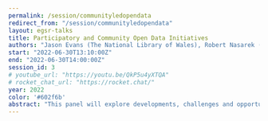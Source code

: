 ```yaml
---
permalink: /session/communityledopendata
redirect_from: "/session/communityledopendata"
layout: egsr-talks
title: Participatory and Community Open Data Initiatives
authors: "Jason Evans (The National Library of Wales), Robert Nasarek (Germanisches Nationalmuseum Nuremberg), Michael Kelly (University of Brighton)"
start: "2022-06-30T13:10:00Z"
end: "2022-06-30T14:00:00Z"
session_id: 3
# youtube_url: "https://youtu.be/QkP5u4yXTQA"
# rocket_chat_url: "https://rocket.chat/"
year: 2022
color: '#602f6b'
abstract: "This panel will explore developments, challenges and opportunities for co-developing open data and knowledge, in particular when this involve collaboration with non-technical experts, including members of communities, and other practitioners in disciplines such as humanities, museums and heritage, arts and crafts. The session will bring together researchers and practitioners explore the various workflows, technologies and processes to capture, document, link and provide access to a variety of content which can support various purposes including open research practices, preservation of knowledge and access of data by the wider public. Cross cutting issues, including ethics, copyright and sustainability will also be discussed."
---
```

